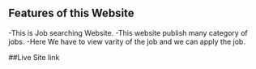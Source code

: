 ## Features of this Website

-This is Job searching Website.
-This website publish many category of jobs.
-Here We have to view varity of the job and we can apply the job.

##Live Site link

